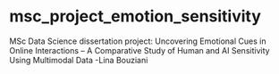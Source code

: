 # msc_project_emotion_sensitivity
MSc Data Science dissertation project: Uncovering Emotional Cues in Online Interactions – A Comparative Study of Human and AI Sensitivity Using Multimodal Data -Lina Bouziani
